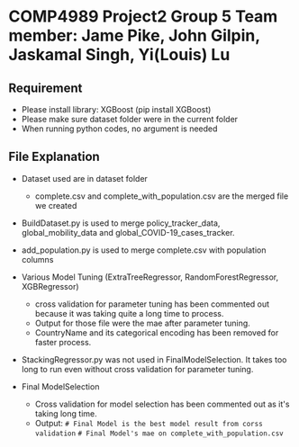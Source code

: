 COMP4989 Project2 Group 5
Team member: Jame Pike, John Gilpin, Jaskamal Singh, Yi(Louis) Lu
==================================================================

Requirement
-----------
- Please install library: XGBoost (pip install XGBoost)
- Please make sure dataset folder were in the current folder
- When running python codes, no argument is needed


File Explanation
-----------------
- Dataset used are in dataset folder
    - complete.csv and complete_with_population.csv are the merged file we created

- BuildDataset.py is used to merge policy_tracker_data, global_mobility_data and global_COVID-19_cases_tracker.

- add_population.py is used to merge complete.csv with population columns

- Various Model Tuning (ExtraTreeRegressor, RandomForestRegressor, XGBRegressor)
    - cross validation for parameter tuning has been commented out because it was taking quite a long time to process.
    - Output for those file were the mae after parameter tuning.
    - CountryName and its categorical encoding has been removed for faster process.

- StackingRegressor.py was not used in FinalModelSelection. It takes too long to run even without cross validation for
  parameter tuning.

- Final ModelSelection
    - Cross validation for model selection has been commented out as it's taking long time.
    - Output:
    `# Final Model is the best model result from corss validation`
    `# Final Model's mae on complete_with_population.csv`
